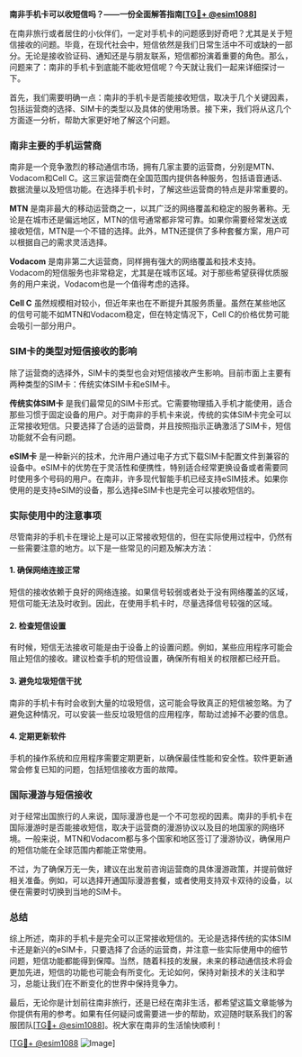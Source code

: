 **南非手机卡可以收短信吗？——一份全面解答指南[[TG💪+ @esim1088](https://t.me/s/esim1088)]**

在南非旅行或者居住的小伙伴们，一定对手机卡的问题感到好奇吧？尤其是关于短信接收的问题。毕竟，在现代社会中，短信依然是我们日常生活中不可或缺的一部分。无论是接收验证码、通知还是与朋友联系，短信都扮演着重要的角色。那么，问题来了：南非的手机卡到底能不能收短信呢？今天就让我们一起来详细探讨一下。

首先，我们需要明确一点：南非的手机卡是否能接收短信，取决于几个关键因素，包括运营商的选择、SIM卡的类型以及具体的使用场景。接下来，我们将从这几个方面逐一分析，帮助大家更好地了解这个问题。

### 南非主要的手机运营商

南非是一个竞争激烈的移动通信市场，拥有几家主要的运营商，分别是MTN、Vodacom和Cell C。这三家运营商在全国范围内提供各种服务，包括语音通话、数据流量以及短信功能。在选择手机卡时，了解这些运营商的特点是非常重要的。

**MTN** 是南非最大的移动运营商之一，以其广泛的网络覆盖和稳定的服务著称。无论是在城市还是偏远地区，MTN的信号通常都非常可靠。如果你需要经常发送或接收短信，MTN是一个不错的选择。此外，MTN还提供了多种套餐方案，用户可以根据自己的需求灵活选择。

**Vodacom** 是南非第二大运营商，同样拥有强大的网络覆盖和技术支持。Vodacom的短信服务也非常稳定，尤其是在城市区域。对于那些希望获得优质服务的用户来说，Vodacom也是一个值得考虑的选择。

**Cell C** 虽然规模相对较小，但近年来也在不断提升其服务质量。虽然在某些地区的信号可能不如MTN和Vodacom稳定，但在特定情况下，Cell C的价格优势可能会吸引一部分用户。

### SIM卡的类型对短信接收的影响

除了运营商的选择外，SIM卡的类型也会对短信接收产生影响。目前市面上主要有两种类型的SIM卡：传统实体SIM卡和eSIM卡。

**传统实体SIM卡** 是我们最常见的SIM卡形式。它需要物理插入手机才能使用，适合那些习惯于固定设备的用户。对于南非的手机卡来说，传统的实体SIM卡完全可以正常接收短信。只要选择了合适的运营商，并且按照指示正确激活了SIM卡，短信功能就不会有问题。

**eSIM卡** 是一种新兴的技术，允许用户通过电子方式下载SIM卡配置文件到兼容的设备中。eSIM卡的优势在于灵活性和便携性，特别适合经常更换设备或者需要同时使用多个号码的用户。在南非，许多现代智能手机已经支持eSIM技术。如果你使用的是支持eSIM的设备，那么选择eSIM卡也是完全可以接收短信的。

### 实际使用中的注意事项

尽管南非的手机卡在理论上是可以正常接收短信的，但在实际使用过程中，仍然有一些需要注意的地方。以下是一些常见的问题及解决方法：

#### 1. 确保网络连接正常
短信的接收依赖于良好的网络连接。如果信号较弱或者处于没有网络覆盖的区域，短信可能无法及时收到。因此，在使用手机卡时，尽量选择信号较强的区域。

#### 2. 检查短信设置
有时候，短信无法接收可能是由于设备上的设置问题。例如，某些应用程序可能会阻止短信的接收。建议检查手机的短信设置，确保所有相关的权限都已经开启。

#### 3. 避免垃圾短信干扰
南非的手机卡有时会收到大量的垃圾短信，这可能会导致真正的短信被忽略。为了避免这种情况，可以安装一些反垃圾短信的应用程序，帮助过滤掉不必要的信息。

#### 4. 定期更新软件
手机的操作系统和应用程序需要定期更新，以确保最佳性能和安全性。软件更新通常会修复已知的问题，包括短信接收方面的故障。

### 国际漫游与短信接收

对于经常出国旅行的人来说，国际漫游也是一个不可忽视的因素。南非的手机卡在国际漫游时是否能接收短信，取决于运营商的漫游协议以及目的地国家的网络环境。一般来说，MTN和Vodacom都与多个国家和地区签订了漫游协议，确保用户的短信功能在全球范围内都能正常使用。

不过，为了确保万无一失，建议在出发前咨询运营商的具体漫游政策，并提前做好相关准备。例如，可以选择开通国际漫游套餐，或者使用支持双卡双待的设备，以便在需要时切换到当地的SIM卡。

### 总结

综上所述，南非的手机卡是完全可以正常接收短信的。无论是选择传统的实体SIM卡还是新兴的eSIM卡，只要选择了合适的运营商，并注意一些实际使用中的细节问题，短信功能都能得到保障。当然，随着科技的发展，未来的移动通信技术将会更加先进，短信的功能也可能会有所变化。无论如何，保持对新技术的关注和学习，总能让我们在不断变化的世界中保持竞争力。

最后，无论你是计划前往南非旅行，还是已经在南非生活，都希望这篇文章能够为你提供有用的参考。如果有任何疑问或需要进一步的帮助，欢迎随时联系我们的客服团队[[TG💪+ @esim1088](https://t.me/s/esim1088)]。祝大家在南非的生活愉快顺利！

[[TG💪+ @esim1088](https://t.me/s/esim1088) ![Image](https://i.postimg.cc/4NQfJmqS/Snipaste-2025-05-13-00-14-12.png)]